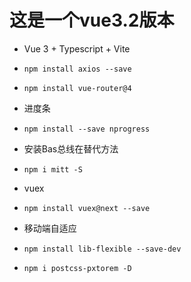 # 这是一个vue3.2版本 

- Vue 3 + Typescript + Vite
- `npm install axios --save`
- `npm install vue-router@4`

- 进度条
- `npm install --save nprogress` 

- 安装Bas总线在替代方法
- `npm i mitt -S`

- vuex
- `npm install vuex@next --save`

- 移动端自适应
- `npm install lib-flexible --save-dev`
- `npm i postcss-pxtorem -D`
